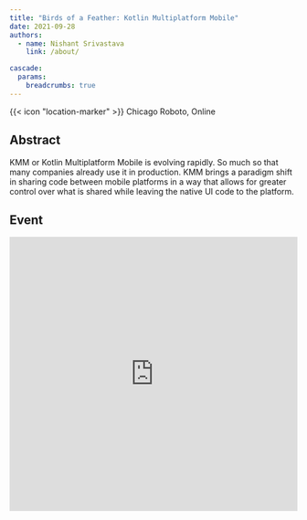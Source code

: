 ```yaml
---
title: "Birds of a Feather: Kotlin Multiplatform Mobile"
date: 2021-09-28
authors:
  - name: Nishant Srivastava
    link: /about/

cascade:
  params:
    breadcrumbs: true
---
```


{{< icon "location-marker" >}} Chicago Roboto, Online

<!--more-->

## Abstract

KMM or Kotlin Multiplatform Mobile is evolving rapidly. So much so that many companies already use it in production. KMM brings a paradigm shift in sharing code between mobile platforms in a way that allows for greater control over what is shared while leaving the native UI code to the platform.

## Event

<iframe src="https://web.archive.org/web/20211027104908/https://chicagoroboto.com/session/tuesday-bof-session-3/" frameborder="0" width="100%" height="480" allowfullscreen="true" mozallowfullscreen="true" webkitallowfullscreen="true"></iframe>
